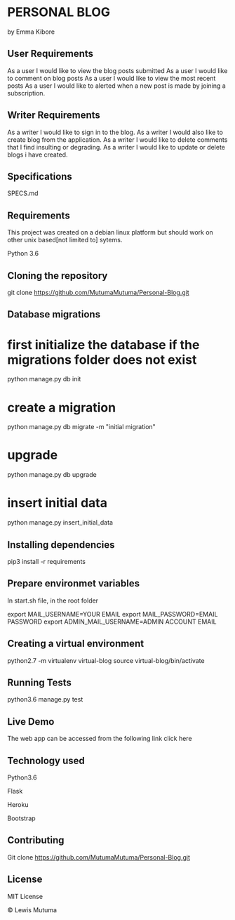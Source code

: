 # PERSONAL BLOG
by Emma Kibore

## User Requirements
As a user I would like to view the blog posts submitted
 As a user I would like to comment on blog posts
 As a user I would like to view the most recent posts
 As a user I would like to alerted when a new post is made by joining a subscription.
## Writer Requirements
 As a writer I would like to sign in to the blog.
 As a writer I would also like to create blog from the application.
 As a writer I would like to delete comments that I find insulting or degrading.
 As a writer I would like to update or delete blogs i have created.
## Specifications
SPECS.md

## Requirements
This project was created on a debian linux platform but should work on other unix based[not limited to] sytems.

Python 3.6

## Cloning the repository
git clone https://github.com/MutumaMutuma/Personal-Blog.git

## Database migrations
# first initialize the database if the migrations folder does not exist
python manage.py db init
# create  a migration
python manage.py db migrate -m "initial migration"
# upgrade
python manage.py db upgrade
# insert initial data
python manage.py insert_initial_data
## Installing dependencies
pip3 install -r requirements
## Prepare environmet variables
In start.sh file, in the root folder

 export MAIL_USERNAME=YOUR EMAIL
 export MAIL_PASSWORD=EMAIL PASSWORD
 export ADMIN_MAIL_USERNAME=ADMIN ACCOUNT EMAIL
## Creating a virtual environment
python2.7 -m virtualenv virtual-blog
source virtual-blog/bin/activate
## Running Tests
python3.6 manage.py test
## Live Demo
The web app can be accessed from the following link click here

## Technology used
Python3.6

Flask

Heroku

Bootstrap

## Contributing
Git clone https://github.com/MutumaMutuma/Personal-Blog.git
## License
MIT License

© Lewis Mutuma